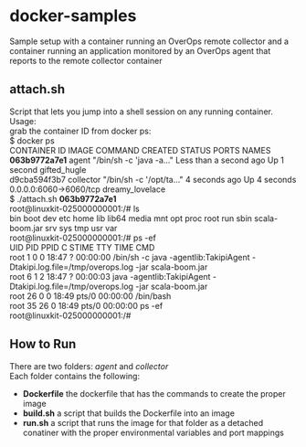 # docker-samples
Sample setup with a container running an OverOps remote collector and a container running an application monitored by an OverOps agent that reports to the remote collector container

## attach.sh 
Script that lets you jump into a shell session on any running container.  
Usage:  
grab the container ID from docker ps:  
$ docker ps  
CONTAINER ID        IMAGE               COMMAND                  CREATED                  STATUS              PORTS                    NAMES  
**063b9772a7e1**        agent               "/bin/sh -c 'java -a…"   Less than a second ago   Up 1 second                                  gifted_hugle  
d9cba594f3b7        collector           "/bin/sh -c '/opt/ta…"   4 seconds ago            Up 4 seconds        0.0.0.0:6060->6060/tcp   dreamy_lovelace  
$ ./attach.sh **063b9772a7e1**  
root@linuxkit-025000000001:/# ls  
bin  boot  dev  etc  home  lib  lib64  media  mnt  opt  proc  root  run  sbin  scala-boom.jar  srv  sys  tmp  usr  var  
root@linuxkit-025000000001:/# ps -ef  
UID        PID  PPID  C STIME TTY          TIME CMD  
root         1     0  0 18:47 ?        00:00:00 /bin/sh -c java -agentlib:TakipiAgent -Dtakipi.log.file=/tmp/overops.log -jar scala-boom.jar  
root         6     1  2 18:47 ?        00:00:03 java -agentlib:TakipiAgent -Dtakipi.log.file=/tmp/overops.log -jar scala-boom.jar  
root        26     0  0 18:49 pts/0    00:00:00 /bin/bash  
root        35    26  0 18:49 pts/0    00:00:00 ps -ef  
root@linuxkit-025000000001:/#  
  
## How to Run
There are two folders: _agent_ and _collector_  
Each folder contains the following:  
* **Dockerfile** the dockerfile that has the commands to create the proper image
* **build.sh** a script that builds the Dockerfile into an image
* **run.sh** a script that runs the image for that folder as a detached conatiner  with the proper environmental variables and port mappings
